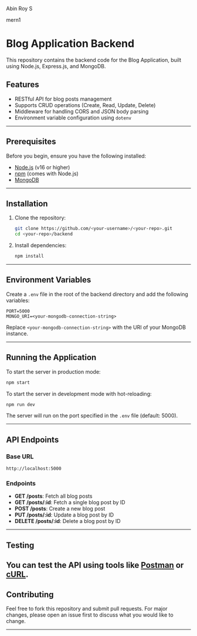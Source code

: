 Abin Roy S

mern1

# Blog Application Backend

This repository contains the backend code for the Blog Application, built using Node.js, Express.js, and MongoDB.

## Features

- RESTful API for blog posts management
- Supports CRUD operations (Create, Read, Update, Delete)
- Middleware for handling CORS and JSON body parsing
- Environment variable configuration using `dotenv`

---

## Prerequisites

Before you begin, ensure you have the following installed:

- [Node.js](https://nodejs.org/) (v16 or higher)
- [npm](https://www.npmjs.com/) (comes with Node.js)
- [MongoDB](https://www.mongodb.com/)

---

## Installation

1. Clone the repository:

   ```bash
   git clone https://github.com/<your-username>/<your-repo>.git
   cd <your-repo>/backend
   ```

2. Install dependencies:

   ```bash
   npm install
   ```

---

## Environment Variables

Create a `.env` file in the root of the backend directory and add the following variables:

```env
PORT=5000
MONGO_URI=<your-mongodb-connection-string>
```

Replace `<your-mongodb-connection-string>` with the URI of your MongoDB instance.

---

## Running the Application

To start the server in production mode:

```bash
npm start
```

To start the server in development mode with hot-reloading:

```bash
npm run dev
```

The server will run on the port specified in the `.env` file (default: 5000).

---

## API Endpoints

### Base URL

`http://localhost:5000`

### Endpoints

- **GET /posts**: Fetch all blog posts
- **GET /posts/:id**: Fetch a single blog post by ID
- **POST /posts**: Create a new blog post
- **PUT /posts/:id**: Update a blog post by ID
- **DELETE /posts/:id**: Delete a blog post by ID

---

## Testing

You can test the API using tools like [Postman](https://www.postman.com/) or [cURL](https://curl.se/).
---

## Contributing

Feel free to fork this repository and submit pull requests. For major changes, please open an issue first to discuss what you would like to change.

---
